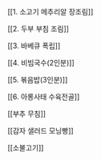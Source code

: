 
[[1. 소고기 메추리알 장조림]]

[[2. 두부 부침 조림]]

[[3. 바베큐 폭립]]

[[4. 비빔국수(2인분)]]

[[5. 볶음밥(3인분)]]

[[6. 아롱사태 수육전골]]

[[부추 무침]]

[[감자 샐러드 모닝빵]]

[[소불고기]]